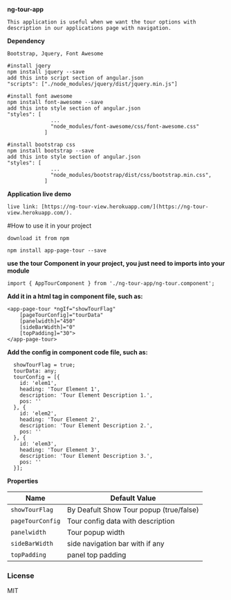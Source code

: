 **ng-tour-app**

```
This application is useful when we want the tour options with description in our applications page with navigation.
```

**Dependency**
```
Bootstrap, Jquery, Font Awesome

#install jqery
npm install jquery --save
add this into script section of angular.json
"scripts": ["./node_modules/jquery/dist/jquery.min.js"]

#install font awesome
npm install font-awesome --save
add this into style section of angular.json
"styles": [
              ...
              "node_modules/font-awesome/css/font-awesome.css"
            ]

#install bootstrap css
npm install bootstrap --save
add this into style section of angular.json
"styles": [
              ...
              "node_modules/bootstrap/dist/css/bootstrap.min.css",
            ]
```

**Application live demo**
```
live link: [https://ng-tour-view.herokuapp.com/](https://ng-tour-view.herokuapp.com/).
```

#How to use it in your project
```
download it from npm
````

```
npm install app-page-tour --save
````


**use the tour Component in your project, you just need to imports into your module**

```
import { AppTourComponent } from './ng-tour-app/ng-tour.component';
```

**Add it in a html tag in component file, such as:**
```
<app-page-tour *ngIf="showTourFlag" 
    [pageTourConfig]="tourData" 
    [panelwidth]="450" 
    [sideBarWidth]="0" 
    [topPadding]="30">
</app-page-tour>

```

**Add the config in component code file, such as:**
```
  showTourFlag = true;
  tourData: any;
  tourConfig = [{
    id: 'elem1',
    heading: 'Tour Element 1',
    description: 'Tour Element Description 1.',
    pos: ''
  }, {
    id: 'elem2',
    heading: 'Tour Element 2',
    description: 'Tour Element Description 2.',
    pos: ''
  }, {
    id: 'elem3',
    heading: 'Tour Element 3',
    description: 'Tour Element Description 3.',
    pos: ''
  }];

```

**Properties**

| Name             | Default Value                                                         |
|------------------|-----------------------------------------------------------------------|
| `showTourFlag`   | By Deafult Show Tour popup (true/false)                               |
| `pageTourConfig` | Tour config data with description                                     |
| `panelwidth`     | Tour popup width                                                      |
| `sideBarWidth`   | side navigation bar with if any                                       |
| `topPadding`     | panel top padding                                                     |
                                               

### License
MIT
